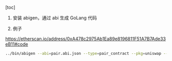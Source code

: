 [toc]


1. 安装 abigen，通过 abi 生成 GoLang 代码

2. 例子

https://etherscan.io/address/0xA478c2975Ab1Ea89e8196811F51A7B7Ade33eB11#code

```bash
../bin/abigen --abi=pair.abi.json --type=pair_contract --pkg=uniswap --out=pair_uniswap.go
```

